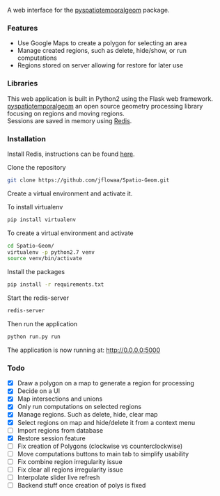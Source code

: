 A web interface for the [pyspatiotemporalgeom](https://pypi.python.org/pypi/pyspatiotemporalgeom/) package.

### Features
* Use Google Maps to create a polygon for selecting an area
* Manage created regions, such as delete, hide/show, or run computations
* Regions stored on server allowing for restore for later use

### Libraries
This web application is built in Python2 using the Flask web framework.  
[pyspatiotemporalgeom](https://pypi.python.org/pypi/pyspatiotemporalgeom/) an open source geometry processing library focusing on regions and moving regions.  
Sessions are saved in memory using [Redis](http://redis.io/).

### Installation
Install Redis, instructions can be found [here](http://redis.io/topics/quickstart).

Clone the repository
```bash
git clone https://github.com/jflowaa/Spatio-Geom.git
```

Create a virtual environment and activate it.

To install virtualenv
```bash
pip install virtualenv
```

To create a virtual environment and activate
```bash
cd Spatio-Geom/
virtualenv -p python2.7 venv
source venv/bin/activate
```

Install the packages
```bash
pip install -r requirements.txt
```
Start the redis-server
```bash
redis-server
```

Then run the application
```bash
python run.py run
```
The application is now running at: http://0.0.0.0:5000
### Todo
- [x] Draw a polygon on a map to generate a region for processing
- [x] Decide on a UI
- [x] Map intersections and unions
- [x] Only run computations on selected regions
- [x] Manage regions. Such as delete, hide, clear map
- [x] Select regions on map and hide/delete it from a context menu
- [ ] Import regions from database
- [x] Restore session feature
- [ ] Fix creation of Polygons (clockwise vs counterclockwise)
- [ ] Move computations buttons to main tab to simplify usability
- [ ] Fix combine region irregularity issue
- [ ] Fix clear all regions irregularity issue
- [ ] Interpolate slider live refresh
- [ ] Backend stuff once creation of polys is fixed
